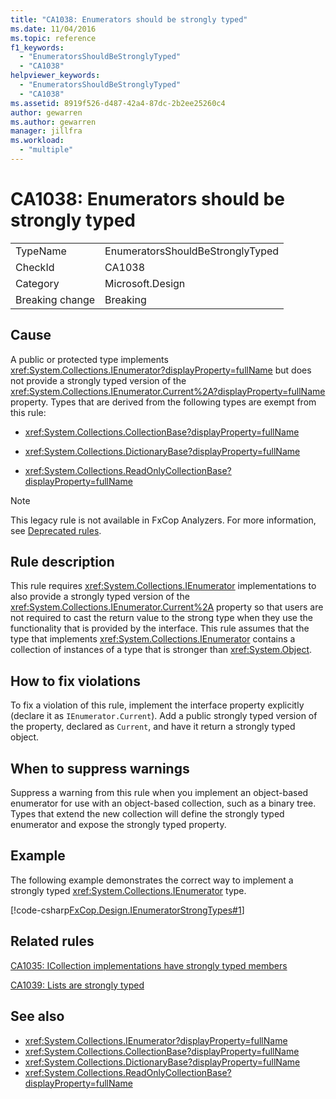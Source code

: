 ```yaml
---
title: "CA1038: Enumerators should be strongly typed"
ms.date: 11/04/2016
ms.topic: reference
f1_keywords:
  - "EnumeratorsShouldBeStronglyTyped"
  - "CA1038"
helpviewer_keywords:
  - "EnumeratorsShouldBeStronglyTyped"
  - "CA1038"
ms.assetid: 8919f526-d487-42a4-87dc-2b2ee25260c4
author: gewarren
ms.author: gewarren
manager: jillfra
ms.workload:
  - "multiple"
---
```

# CA1038: Enumerators should be strongly typed

|||
|-|-|
|TypeName|EnumeratorsShouldBeStronglyTyped|
|CheckId|CA1038|
|Category|Microsoft.Design|
|Breaking change|Breaking|

## Cause
A public or protected type implements <xref:System.Collections.IEnumerator?displayProperty=fullName> but does not provide a strongly typed version of the <xref:System.Collections.IEnumerator.Current%2A?displayProperty=fullName> property. Types that are derived from the following types are exempt from this rule:

- <xref:System.Collections.CollectionBase?displayProperty=fullName>

- <xref:System.Collections.DictionaryBase?displayProperty=fullName>

- <xref:System.Collections.ReadOnlyCollectionBase?displayProperty=fullName>

> [!NOTE]
> This legacy rule is not available in FxCop Analyzers. For more information, see [Deprecated rules](fxcop-rule-port-status.md#deprecated-rules).

## Rule description
This rule requires <xref:System.Collections.IEnumerator> implementations to also provide a strongly typed version of the <xref:System.Collections.IEnumerator.Current%2A> property so that users are not required to cast the return value to the strong type when they use the functionality that is provided by the interface. This rule assumes that the type that implements <xref:System.Collections.IEnumerator> contains a collection of instances of a type that is stronger than <xref:System.Object>.

## How to fix violations
To fix a violation of this rule, implement the interface property explicitly (declare it as `IEnumerator.Current`). Add a public strongly typed version of the property, declared as `Current`, and have it return a strongly typed object.

## When to suppress warnings
Suppress a warning from this rule when you implement an object-based enumerator for use with an object-based collection, such as a binary tree. Types that extend the new collection will define the strongly typed enumerator and expose the strongly typed property.

## Example
The following example demonstrates the correct way to implement a strongly typed <xref:System.Collections.IEnumerator> type.

[!code-csharp[FxCop.Design.IEnumeratorStrongTypes#1](../code-quality/codesnippet/CSharp/ca1038-enumerators-should-be-strongly-typed_1.cs)]

## Related rules
[CA1035: ICollection implementations have strongly typed members](../code-quality/ca1035.md)

[CA1039: Lists are strongly typed](../code-quality/ca1039.md)

## See also

- <xref:System.Collections.IEnumerator?displayProperty=fullName>
- <xref:System.Collections.CollectionBase?displayProperty=fullName>
- <xref:System.Collections.DictionaryBase?displayProperty=fullName>
- <xref:System.Collections.ReadOnlyCollectionBase?displayProperty=fullName>
